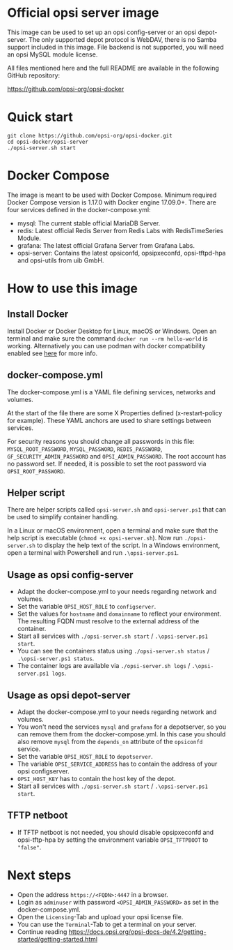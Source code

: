 # Official opsi server image

This image can be used to set up an opsi config-server or an opsi depot-server.
The only supported depot protocol is WebDAV, there is no Samba support included in this image.
File backend is not supported, you will need an opsi MySQL module license.

All files mentioned here and the full README are available in the following GitHub repository:

https://github.com/opsi-org/opsi-docker

# Quick start
```
git clone https://github.com/opsi-org/opsi-docker.git
cd opsi-docker/opsi-server
./opsi-server.sh start
```

# Docker Compose
The image is meant to be used with Docker Compose.
Minimum required Docker Compose version is 1.17.0 with Docker engine 17.09.0+.
There are four services defined in the docker-compose.yml:
- mysql: The current stable official MariaDB Server.
- redis: Latest official Redis Server from Redis Labs with RedisTimeSeries Module.
- grafana: The latest official Grafana Server from Grafana Labs.
- opsi-server: Contains the latest opsiconfd, opsipxeconfd, opsi-tftpd-hpa and opsi-utils from uib GmbH.

# How to use this image
## Install Docker
Install Docker or Docker Desktop for Linux, macOS or Windows.
Open an terminal and make sure the command `docker run --rm hello-world` is working.
Alternatively you can use podman with docker compatibility enabled see [here](https://wiki.archlinux.org/title/Podman) for more info.

## docker-compose.yml
The docker-compose.yml is a YAML file defining services, networks and volumes.

At the start of the file there are some X Properties defined (x-restart-policy for example).
These YAML anchors are used to share settings between services.

For security reasons you should change all passwords in this file:
`MYSQL_ROOT_PASSWORD`, `MYSQL_PASSWORD`, `REDIS_PASSWORD`, `GF_SECURITY_ADMIN_PASSWORD` and `OPSI_ADMIN_PASSWORD`.
The root account has no password set. If needed, it is possible to set the root password via `OPSI_ROOT_PASSWORD`.

## Helper script
There are helper scripts called `opsi-server.sh` and `opsi-server.ps1` that can be used to simplify container handling.

In a Linux or macOS environment, open a terminal and make sure that the help script is executable (`chmod +x opsi-server.sh`).
Now run `./opsi-server.sh` to display the help text of the script.
In a Windows environment, open a terminal with Powershell and run `.\opsi-server.ps1`.

## Usage as opsi config-server
- Adapt the docker-compose.yml to your needs regarding network and volumes.
- Set the variable `OPSI_HOST_ROLE` to `configserver`.
- Set the values for `hostname` and `domainname` to reflect your environment.
The resulting FQDN must resolve to the external address of the container.
- Start all services with `./opsi-server.sh start` / `.\opsi-server.ps1 start`.
- You can see the containers status using `./opsi-server.sh status` / `.\opsi-server.ps1 status`.
- The container logs are available via `./opsi-server.sh logs` / `.\opsi-server.ps1 logs`.

## Usage as opsi depot-server
- Adapt the docker-compose.yml to your needs regarding network and volumes.
- You won't need the services `mysql` and `grafana` for a depotserver, so you can remove them from the docker-compose.yml.
In this case you should also remove `mysql` from the `depends_on` attribute of the `opsiconfd` service.
- Set the variable `OPSI_HOST_ROLE` to `depotserver`.
- The variable `OPSI_SERVICE_ADDRESS` has to contain the address of your opsi configserver.
- `OPSI_HOST_KEY` has to contain the host key of the depot.
- Start all services with `./opsi-server.sh start` / `.\opsi-server.ps1 start`.

## TFTP netboot
- If TFTP netboot is not needed, you should disable opsipxeconfd and opsi-tftp-hpa
by setting the environment variable `OPSI_TFTPBOOT` to `"false"`.

# Next steps
- Open the address `https://<FQDN>:4447` in a browser.
- Login as `adminuser` with password `<OPSI_ADMIN_PASSWORD>` as set in the docker-compose.yml.
- Open the `Licensing`-Tab and upload your opsi license file.
- You can use the `Terminal`-Tab to get a terminal on your server.
- Continue reading https://docs.opsi.org/opsi-docs-de/4.2/getting-started/getting-started.html
